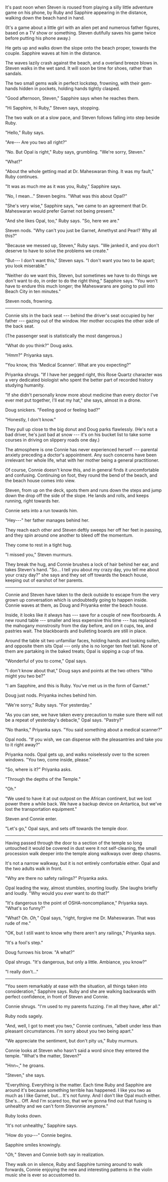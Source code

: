 It's past noon when Steven is roused from playing a silly little
adventure game on his phone, by Ruby and Sapphire appearing in the distance,
walking down the beach hand in hand.

(It's a game about a little girl with an alien pet and numerous father
figures, based on a TV show or something. Steven dutifully saves his game
twice before putting his phone away.)

He gets up and walks down the slope onto the beach proper, towards the
couple. Sapphire waves at him in the distance.

The waves lazily crash against the beach, and a overland breeze blows in.
Steven walks in the wet sand. It will soon be time for shoes, rather than
sandals.

The two small gems walk in perfect lockstep, frowning, with their
gem-hands hidden in pockets, holding hands tightly clasped.

"Good afternoon, Steven," Sapphire says when he reaches them. 

"Hi Sapphire, hi Ruby," Steven says, stopping.

The two walk on at a slow pace, and Steven follows falling into
step beside Ruby.

"Hello," Ruby says.

"Are--- Are you two all right?"

"No. But Opal is right," Ruby says, grumbling. "We're sorry, Steven."

"What?"

"About the whole getting mad at Dr. Maheswaran thing. It was my fault," Ruby continues.

"It was as much me as it was you, Ruby," Sapphire says.

"No, I mean..." Steven begins. "What was this about Opal?"

"She's very wise," Sapphire says, "we came to an agreement that Dr. Maheswaran
would prefer Garnet not being present."

"And she likes Opal, too," Ruby says. "So, here we are."

Steven nods. "Why can't you just be Garnet, Amethyst and Pearl? Why all
this?"

"Because we messed up, Steven," Ruby says. "We janked it, and you don't
deserve to have to solve the problems we create."

"But--- I don't want this," Steven says. "I don't want you two to be
apart; you look miserable."

"Neither do we want this, Steven, but sometimes we have to do things we don't want to do,
in order to do the right thing," Sapphire says. "You won't have to endure this much longer;
the Maheswarans are going to pull into Beach City in ten minutes."

Steven nods, frowning.

----

Connie sits in the back seat --- behind the driver's seat occupied by
her father --- gazing out of the window. Her mother occupies the other
side of the back seat.

(The passenger seat is statistically the most dangerous.)

"What do you think?" Doug asks.

"Hmm?" Priyanka says.

"You know, this 'Medical Scanner'. What are you expecting?"

Priyanka shrugs. "If I have her pegged right, this Rose Quartz
character was a very dedicated biologist who spent the better
part of recorded history studying humanity.

"If she didn't personally know more about medicine than every doctor
I've ever met put together, I'll eat my hat," she says, almost in a drone.

Doug snickers. "Feeling good or feeling bad?"

"Honestly, I don't know."

They pull up close to the big donut and Doug parks flawlessly.
(He's not a bad driver, he's just bad at snow --- it's on his bucket
list to take some courses in driving on slippery roads one day.)

The atmosphere is one Connie has never experienced herself ---
parental anxiety preceding a doctor's appointment. Any such
concerns have been irrelevant her whole life, what with her mother
being a general practitioner.

Of course, Connie doesn't know this, and in general finds it uncomfortable
and confusing.  Continuing on foot, they round the bend of the beach, and the beach house comes into view.

Steven, from up on the deck, spots them and runs down the steps and jump down the drop
off the side of the slope. He lands and rolls, and keeps running, right towards her.

Connie sets into a run towards him.

"Hey---" her father manages behind her.

They reach each other and Steven deftly sweeps her off her feet in passing, and they
spin around one another to bleed off the momentum.

They come to rest in a tight hug.

"I missed you," Steven murmurs.

They break the hug, and Connie brushes a lock of hair behind her ear, and takes
Steven's hand. "So... I tell you about my crazy day, you tell me about your crazy day?"
she says and they set off towards the beach house, keeping out of earshot of her parents.

----

Connie and Steven have taken to the deck outside to escape from the very grown up conversation
which is undoubtedly going to happen inside. Connie waves at them, as Doug and Priyanka enter
the beach house.

Inside, it looks like it always has ---
save for a couple of new floorboards. A new round table --- smaller and less expensive
this time --- has replaced the mahogany monstrosity from the day before, and on it cups, tea,
and pastries wait. The blackboards and bulleting boards are still in place.

Around the table sit two unfamiliar faces, holding hands and looking sullen, and opposite them sits
Opal --- only she is no longer ten feet tall. None of them are partaking in the baked treats;
Opal is sipping a cup of tea.

"Wonderful of you to come," Opal says.

"I don't know about that," Doug says and points at the two others "Who might you two be?"

"I am Sapphire, and this is Ruby. You've met us in the form of Garnet."

Doug just nods. Priyanka inches behind him.

"We're sorry," Ruby says. "For yesterday."

"As you can see, we have taken every precaution to make sure there will not be a
repeat of yesterday's debacle," Opal says. "Pastry?"

"No thanks," Priyanka says. "You said something about a medical scanner?"

Opal nods. "If you wish, we can dispense with the pleasantries and take you to it
right away?"

Priyanka nods. Opal gets up, and walks noiselessly over to the screen windows. "You two,
come inside, please."

"So, where is it?" Priyanka asks.

"Through the depths of the Temple."

"Oh."

"We used to have it at out outpost on the African continent, but we lost power
there a while back. We have a backup device on Antartica, but we've lost the transportation
equipment."

Steven and Connie enter.

"Let's go," Opal says, and sets off towards the temple door.

----

Having passed through the door to a section of the temple so long untouched it would be
covered in dust were it not self-cleaning, the small procession walk deeper into
the temple along walkways over deep chasms.

It's not a narrow walkway, but it is not entirely comfortable either. Opal and the
two adults walk in front.

"Why are there no safety railings?" Priyanka asks.

Opal leading the way, almost stumbles, snorting loudly. She laughs briefly and
loudly. "Why would you *ever* want to do that?"

"It's dangerous to the point of OSHA-noncompliance," Priyanka says. "What's
so funny?"

"What? Oh. *Oh,*" Opal says, "right, forgive me Dr. Maheswaran. That was rude
of me."

"OK, but I still want to know why there aren't any railings," Priyanka says.

"It's a fool's step."

Doug furrows his brow. "A what?"

Opal shrugs. "It's dangerous, but only a little. Ambiance, you know?"

"I really don't..."

----

"You seem remarkably at ease with the situation, all things
taken into consideration," Sapphire says. Ruby and she are
walking backwards with perfect confidence, in front of Steven
and Connie.

Connie shrugs. "I'm used to my parents fuzzing. I'm all they
have, after all."

Ruby nods sagely.

"And, well, I got to meet you two," Connie continues, "albeit
under less than pleasant circumstances. I'm sorry about you two
being apart."

"We appreciate the sentiment, but don't pity us," Ruby murmurs.

Connie looks at Steven who hasn't said a word since they entered the
temple. "What's the matter, Steven?"

"Hnn~," he groans.

"Steven," she says.

"Everything. Everything is the matter. Each time Ruby and Sapphire
are around it's because something terrible has happened. I like you
two as much as I like Garnet, but... It's not funny. And I don't like
Opal much either. She's... Off. And I'm scared too, that we're gonna
find out that fusing is unhealthy and we can't form Stevonnie anymore."

Ruby looks down.

"It's not unhealthy," Sapphire says.

"How do you---" Connie begins.

Sapphire smiles knowingly.

"*Oh,*" Steven and Connie both say in realization.

They walk on in silence, Ruby and Sapphire turning around to walk forwards,
Connie enjoying the new and interesting patterns in the violin music she is
ever so accustomed to.
